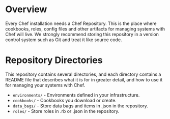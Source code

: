 Overview
========

Every Chef installation needs a Chef Repository. This is the place where cookbooks, roles, config files and other artifacts for managing systems with Chef will live. We strongly recommend storing this repository in a version control system such as Git and treat it like source code.

Repository Directories
======================

This repository contains several directories, and each directory contains a README file that describes what it is for in greater detail, and how to use it for managing your systems with Chef.

* `environments/` - Environments defined in your infrastructure.
* `cookbooks/` - Cookbooks you download or create.
* `data_bags/` - Store data bags and items in .json in the repository.
* `roles/` - Store roles in .rb or .json in the repository.
